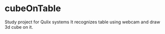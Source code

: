 # cubeOnTable
Study project for Qulix systems
It recognizes table using webcam and draw 3d cube on it.
